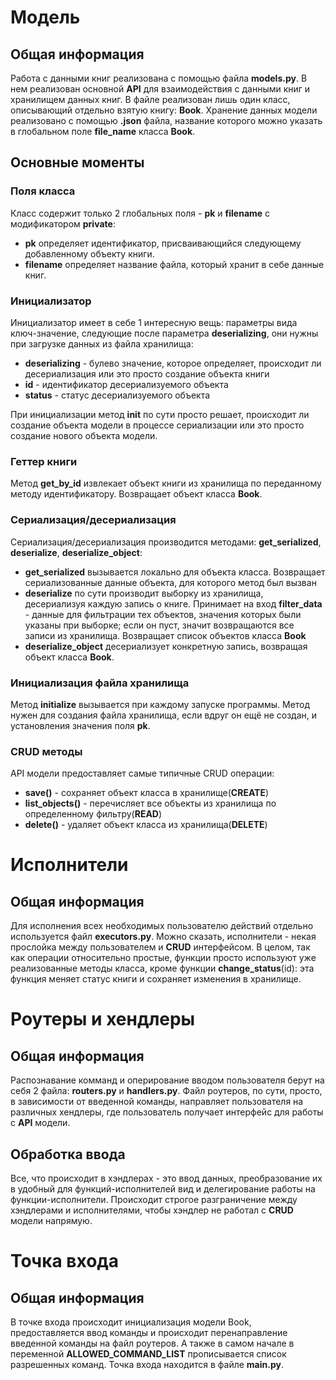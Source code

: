 # Модель

## Общая информация

Работа с данными книг реализована с помощью файла **models.py**. В нем реализован основной **API** для взаимодействия с данными книг и хранилищем данных книг. В файле реализован лишь один класс, описывающий отдельно взятую книгу: **Book**. Хранение данных модели реализовано с помощью **.json** файла, название которого можно указать в глобальном поле **file_name** класса **Book**.

## Основные моменты
### Поля класса

Класс содержит только 2 глобальных поля - **pk** и **filename** с модификатором **private**:
- **pk** определяет идентификатор, присваивающийся следующему добавленному объекту книги.
- **filename** определяет название файла, который хранит в себе данные книг.
### Инициализатор

Инициализатор имеет в себе 1 интересную вещь: параметры вида ключ-значение, следующие после параметра **deserializing**, они нужны при загрузке данных из файла хранилища:

- **deserializing** - булево значение, которое определяет, происходит ли десериализация или это просто создание объекта книги
- **id** - идентификатор десериализуемого объекта
- **status** - статус десериализуемого объекта

При инициализации метод __init__ по сути просто решает, происходит ли создание объекта модели в процессе сериализации или это просто создание нового объекта модели.
### Геттер книги

Метод **get_by_id** извлекает объект книги из хранилища по переданному методу идентификатору. Возвращает объект класса **Book**.
### Сериализация/десериализация

Сериализация/десериализация производится методами: **get_serialized**, **deserialize**, **deserialize_object**:

- **get_serialized** вызывается локально для объекта класса. Возвращает сериализованные данные объекта, для которого метод был вызван
- **deserialize** по сути производит выборку из хранилища, десериализуя каждую запись о книге. Принимает на вход **filter_data** - данные для фильтрации тех объектов, значения которых были указаны при выборке; если он пуст, значит возвращаются все записи из хранилища. Возвращает список объектов класса **Book**
- **deserialize_object** десериализует конкретную запись, возвращая объект класса **Book**.
### Инициализация файла хранилища

Метод **initialize** вызывается при каждому запуске программы. Метод нужен для создания файла хранилища, если вдруг он ещё не создан, и установления значения поля **pk**.
### CRUD методы

API модели предоставляет самые типичные CRUD операции:

- **save()** - сохраняет объект класса в хранилище(**CREATE**)
- **list_objects()** - перечисляет все объекты из хранилища по определенному фильтру(**READ**) 
- **delete()** - удаляет объект класса из хранилища(**DELETE**)

# Исполнители
## Общая информация

Для исполнения всех необходимых пользователю действий отдельно используется файл **executors.py**. Можно сказать, исполнители - некая прослойка между пользователем и **CRUD** интерфейсом. В целом, так как операции относительно простые, функции просто используют уже реализованные методы класса, кроме функции **change_status**(id): эта функция меняет статус книги и сохраняет изменения в хранилище.

# Роутеры и хендлеры
## Общая информация

Распознавание комманд и оперирование вводом пользователя берут на себя 2 файла: **routers.py** и **handlers.py**. Файл роутеров, по сути, просто, в зависимости от введенной команды, направляет пользователя на различных хендлеры, где пользователь получает интерфейс для работы с **API** модели.

## Обработка ввода

Все, что происходит в хэндлерах - это ввод данных, преобразование их в удобный для функций-исполнителей вид и делегирование работы на функции-исполнители. Происходит строгое разграничение между хэндлерами и исполнителями, чтобы хэндлер не работал с **CRUD** модели напрямую.

# Точка входа

## Общая информация

В точке входа происходит инициализация модели Book, предоставляется ввод команды и происходит перенаправление введенной команды на файл роутеров. А также в самом начале в переменной **ALLOWED_COMMAND_LIST** прописывается список разрешенных команд. Точка входа находится в файле **main.py**.
